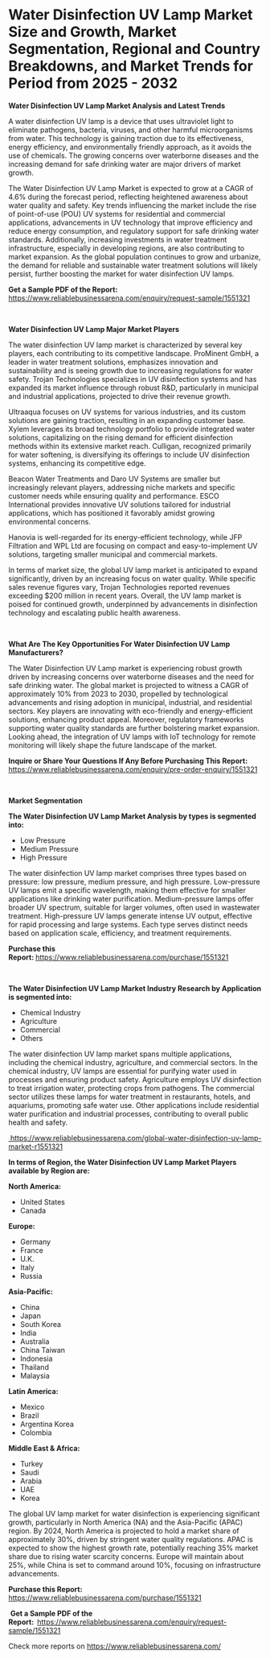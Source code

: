 <p><h1>Water Disinfection UV Lamp Market Size and Growth, Market Segmentation, Regional and Country Breakdowns, and Market Trends for Period from 2025 -  2032</h1></p><p><strong>Water Disinfection UV Lamp Market Analysis and Latest Trends</strong></p>
<p><p>A water disinfection UV lamp is a device that uses ultraviolet light to eliminate pathogens, bacteria, viruses, and other harmful microorganisms from water. This technology is gaining traction due to its effectiveness, energy efficiency, and environmentally friendly approach, as it avoids the use of chemicals. The growing concerns over waterborne diseases and the increasing demand for safe drinking water are major drivers of market growth. </p><p>The Water Disinfection UV Lamp Market is expected to grow at a CAGR of 4.6% during the forecast period, reflecting heightened awareness about water quality and safety. Key trends influencing the market include the rise of point-of-use (POU) UV systems for residential and commercial applications, advancements in UV technology that improve efficiency and reduce energy consumption, and regulatory support for safe drinking water standards. Additionally, increasing investments in water treatment infrastructure, especially in developing regions, are also contributing to market expansion. As the global population continues to grow and urbanize, the demand for reliable and sustainable water treatment solutions will likely persist, further boosting the market for water disinfection UV lamps.</p></p>
<p><strong>Get a Sample PDF of the Report:&nbsp;</strong> <a href="https://www.reliablebusinessarena.com/enquiry/request-sample/1551321?utm_campaign=2143&utm_medium=2&utm_source=Github&utm_content=ia&utm_term=27022025&utm_id=water-disinfection-uv-lamp">https://www.reliablebusinessarena.com/enquiry/request-sample/1551321</a></p>
<p>&nbsp;</p>
<p><strong>Water Disinfection UV Lamp Major Market Players</strong></p>
<p><p>The water disinfection UV lamp market is characterized by several key players, each contributing to its competitive landscape. ProMinent GmbH, a leader in water treatment solutions, emphasizes innovation and sustainability and is seeing growth due to increasing regulations for water safety. Trojan Technologies specializes in UV disinfection systems and has expanded its market influence through robust R&D, particularly in municipal and industrial applications, projected to drive their revenue growth.</p><p>Ultraaqua focuses on UV systems for various industries, and its custom solutions are gaining traction, resulting in an expanding customer base. Xylem leverages its broad technology portfolio to provide integrated water solutions, capitalizing on the rising demand for efficient disinfection methods within its extensive market reach. Culligan, recognized primarily for water softening, is diversifying its offerings to include UV disinfection systems, enhancing its competitive edge.</p><p>Beacon Water Treatments and Daro UV Systems are smaller but increasingly relevant players, addressing niche markets and specific customer needs while ensuring quality and performance. ESCO International provides innovative UV solutions tailored for industrial applications, which has positioned it favorably amidst growing environmental concerns.</p><p>Hanovia is well-regarded for its energy-efficient technology, while JFP Filtration and WPL Ltd are focusing on compact and easy-to-implement UV solutions, targeting smaller municipal and commercial markets.</p><p>In terms of market size, the global UV lamp market is anticipated to expand significantly, driven by an increasing focus on water quality. While specific sales revenue figures vary, Trojan Technologies reported revenues exceeding $200 million in recent years. Overall, the UV lamp market is poised for continued growth, underpinned by advancements in disinfection technology and escalating public health awareness.</p></p>
<p>&nbsp;</p>
<p><strong>What Are The Key Opportunities For Water Disinfection UV Lamp Manufacturers?</strong></p>
<p><p>The Water Disinfection UV Lamp market is experiencing robust growth driven by increasing concerns over waterborne diseases and the need for safe drinking water. The global market is projected to witness a CAGR of approximately 10% from 2023 to 2030, propelled by technological advancements and rising adoption in municipal, industrial, and residential sectors. Key players are innovating with eco-friendly and energy-efficient solutions, enhancing product appeal. Moreover, regulatory frameworks supporting water quality standards are further bolstering market expansion. Looking ahead, the integration of UV lamps with IoT technology for remote monitoring will likely shape the future landscape of the market.</p></p>
<p><strong>Inquire or Share Your Questions If Any Before Purchasing This Report:</strong> <a href="https://www.reliablebusinessarena.com/enquiry/pre-order-enquiry/1551321?utm_campaign=2143&utm_medium=2&utm_source=Github&utm_content=ia&utm_term=27022025&utm_id=water-disinfection-uv-lamp">https://www.reliablebusinessarena.com/enquiry/pre-order-enquiry/1551321</a></p>
<p>&nbsp;</p>
<p><strong>Market Segmentation</strong></p>
<p><strong>The Water Disinfection UV Lamp Market Analysis by types is segmented into:</strong></p>
<p><ul><li>Low Pressure</li><li>Medium Pressure</li><li>High Pressure</li></ul></p>
<p><p>The water disinfection UV lamp market comprises three types based on pressure: low pressure, medium pressure, and high pressure. Low-pressure UV lamps emit a specific wavelength, making them effective for smaller applications like drinking water purification. Medium-pressure lamps offer broader UV spectrum, suitable for larger volumes, often used in wastewater treatment. High-pressure UV lamps generate intense UV output, effective for rapid processing and large systems. Each type serves distinct needs based on application scale, efficiency, and treatment requirements.</p></p>
<p><strong>Purchase this Report:&nbsp;</strong><a href="https://www.reliablebusinessarena.com/purchase/1551321?utm_campaign=2143&utm_medium=2&utm_source=Github&utm_content=ia&utm_term=27022025&utm_id=water-disinfection-uv-lamp">https://www.reliablebusinessarena.com/purchase/1551321</a></p>
<p>&nbsp;</p>
<p><strong>The Water Disinfection UV Lamp Market Industry Research by Application is segmented into:</strong></p>
<p><ul><li>Chemical Industry</li><li>Agriculture</li><li>Commercial</li><li>Others</li></ul></p>
<p><p>The water disinfection UV lamp market spans multiple applications, including the chemical industry, agriculture, and commercial sectors. In the chemical industry, UV lamps are essential for purifying water used in processes and ensuring product safety. Agriculture employs UV disinfection to treat irrigation water, protecting crops from pathogens. The commercial sector utilizes these lamps for water treatment in restaurants, hotels, and aquariums, promoting safe water use. Other applications include residential water purification and industrial processes, contributing to overall public health and safety.</p></p>
<p><a href="https://www.reliablebusinessarena.com/global-water-disinfection-uv-lamp-market-r1551321?utm_campaign=2143&utm_medium=2&utm_source=Github&utm_content=ia&utm_term=27022025&utm_id=water-disinfection-uv-lamp">&nbsp;https://www.reliablebusinessarena.com/global-water-disinfection-uv-lamp-market-r1551321</a></p>
<p><strong>In terms of Region, the Water Disinfection UV Lamp Market Players available by Region are:</strong></p>
<p>
    <p> <strong> North America: </strong>
        <ul>
            <li>United States</li>
            <li>Canada</li>
        </ul>
        </p> 
    <p> <strong> Europe: </strong>
        <ul>
            <li>Germany</li>
            <li>France</li>
            <li>U.K.</li>
            <li>Italy</li>
            <li>Russia</li>
        </ul>
        </p> 
    <p> <strong> Asia-Pacific: </strong>
        <ul>
            <li>China</li>
            <li>Japan</li>
            <li>South Korea</li>
            <li>India</li>
            <li>Australia</li>
            <li>China Taiwan</li>
            <li>Indonesia</li>
            <li>Thailand</li>
            <li>Malaysia</li>
        </ul>
        </p> 
    <p> <strong> Latin America: </strong>
        <ul>
            <li>Mexico</li>
            <li>Brazil</li>
            <li>Argentina Korea</li>
            <li>Colombia</li>
        </ul>
        </p> 
    <p> <strong> Middle East & Africa: </strong>
        <ul>
            <li>Turkey</li>
            <li>Saudi</li>
            <li>Arabia</li>
            <li>UAE</li>
            <li>Korea</li>
        </ul>
    </p>
    </p>
<p><p>The global UV lamp market for water disinfection is experiencing significant growth, particularly in North America (NA) and the Asia-Pacific (APAC) region. By 2024, North America is projected to hold a market share of approximately 30%, driven by stringent water quality regulations. APAC is expected to show the highest growth rate, potentially reaching 35% market share due to rising water scarcity concerns. Europe will maintain about 25%, while China is set to command around 10%, focusing on infrastructure advancements.</p></p>
<p><strong>Purchase this Report: </strong><a href="https://www.reliablebusinessarena.com/purchase/1551321?utm_campaign=2143&utm_medium=2&utm_source=Github&utm_content=ia&utm_term=27022025&utm_id=water-disinfection-uv-lamp">https://www.reliablebusinessarena.com/purchase/1551321</a></p>
<p>&nbsp;<strong>Get a Sample PDF of the Report:&nbsp;&nbsp;</strong><a href="https://www.reliablebusinessarena.com/enquiry/request-sample/1551321?utm_campaign=2143&utm_medium=2&utm_source=Github&utm_content=ia&utm_term=27022025&utm_id=water-disinfection-uv-lamp">https://www.reliablebusinessarena.com/enquiry/request-sample/1551321</a></p>
<p><strong></strong></p>
<p>Check more reports on <a href="https://www.reliablebusinessarena.com/?utm_campaign=2143&utm_medium=2&utm_source=Github&utm_content=ia&utm_term=27022025&utm_id=water-disinfection-uv-lamp">https://www.reliablebusinessarena.com/</a></p>